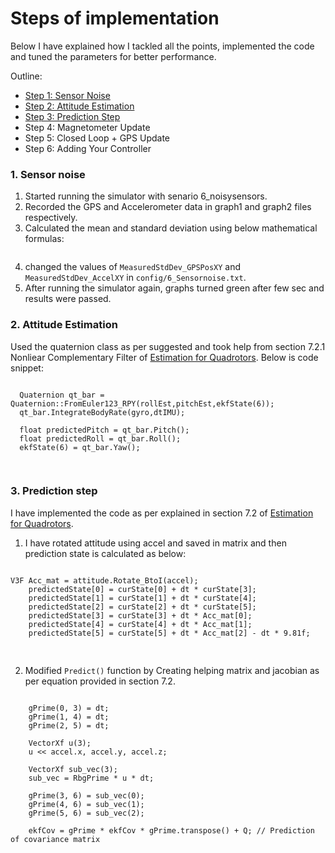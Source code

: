 # Steps of implementation #
Below I have explained how I tackled all the points, implemented the code and tuned the parameters for better performance.

Outline:

- [Step 1: Sensor Noise](#1.-Sensor-noise)
- [Step 2: Attitude Estimation](#2.-Attitude-Estimation)
- [Step 3: Prediction Step](#3.-Prediction-step)
- Step 4: Magnetometer Update
- Step 5: Closed Loop + GPS Update
- Step 6: Adding Your Controller

### 1. Sensor noise ###
1. Started running the simulator with senario 6_noisysensors. 
2. Recorded the GPS and Accelerometer data in graph1 and graph2 files respectively.
3. Calculated the mean and standard deviation using below mathematical formulas:
<pre>
<math>
mean = Sum of all points / No of points
Std_dev = pow(sum(pow(point -mean,2))/N,0.5)
</math>
</pre>
4. changed the values of `MeasuredStdDev_GPSPosXY` and `MeasuredStdDev_AccelXY` in `config/6_Sensornoise.txt`.
5. After running the simulator again, graphs turned green after few sec and results were passed.

### 2. Attitude Estimation ###
Used the quaternion class as per suggested and took help from section 7.2.1 Nonliear Complementary Filter of 
[Estimation for Quadrotors](https://www.overleaf.com/read/vymfngphcccj). Below is code snippet:  

<pre><code>
  Quaternion qt_bar = Quaternion::FromEuler123_RPY(rollEst,pitchEst,ekfState(6));
  qt_bar.IntegrateBodyRate(gyro,dtIMU);

  float predictedPitch = qt_bar.Pitch();
  float predictedRoll = qt_bar.Roll();
  ekfState(6) = qt_bar.Yaw();

</code>
</pre>

### 3. Prediction step ###
I have implemented the code as per explained in section 7.2 of [Estimation for Quadrotors](https://www.overleaf.com/read/vymfngphcccj).
1. I have rotated attitude using accel and saved in matrix and then prediction state is calculated as below:

<pre>
<code>
V3F Acc_mat = attitude.Rotate_BtoI(accel);
    predictedState[0] = curState[0] + dt * curState[3];
    predictedState[1] = curState[1] + dt * curState[4];
    predictedState[2] = curState[2] + dt * curState[5];
    predictedState[3] = curState[3] + dt * Acc_mat[0];
    predictedState[4] = curState[4] + dt * Acc_mat[1];
    predictedState[5] = curState[5] + dt * Acc_mat[2] - dt * 9.81f;
    
</code>
</pre>

2. Modified  `Predict()` function by Creating helping matrix and jacobian as per equation provided in section 7.2.

<pre>
<code>
    gPrime(0, 3) = dt;
    gPrime(1, 4) = dt;
    gPrime(2, 5) = dt;

    VectorXf u(3);
    u << accel.x, accel.y, accel.z;

    VectorXf sub_vec(3);
    sub_vec = RbgPrime * u * dt;

    gPrime(3, 6) = sub_vec(0);
    gPrime(4, 6) = sub_vec(1);
    gPrime(5, 6) = sub_vec(2);

    ekfCov = gPrime * ekfCov * gPrime.transpose() + Q; // Prediction of covariance matrix

</code>
</pre>